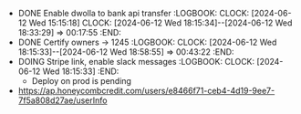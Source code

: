 - DONE Enable dwolla to bank api transfer
  :LOGBOOK:
  CLOCK: [2024-06-12 Wed 15:15:18]
  CLOCK: [2024-06-12 Wed 18:15:34]--[2024-06-12 Wed 18:33:29] =>  00:17:55
  :END:
- DONE Certify owners -> 1245
  :LOGBOOK:
  CLOCK: [2024-06-12 Wed 18:15:33]--[2024-06-12 Wed 18:58:55] =>  00:43:22
  :END:
- DOING Stripe link, enable slack messages
  :LOGBOOK:
  CLOCK: [2024-06-12 Wed 18:15:33]
  :END:
	- Deploy on prod is pending
- https://ap.honeycombcredit.com/users/e8466f71-ceb4-4d19-9ee7-7f5a808d27ae/userInfo